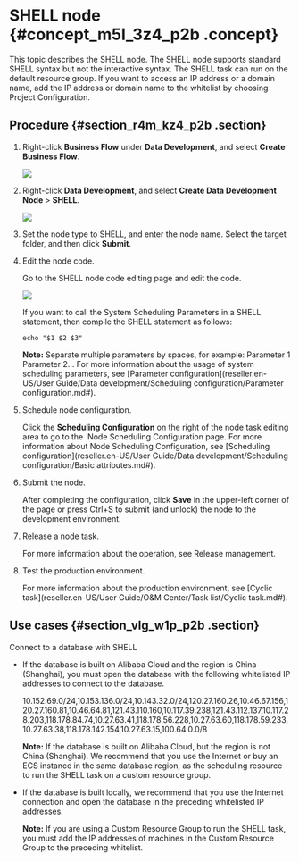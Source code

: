 # SHELL node {#concept_m5l_3z4_p2b .concept}

This topic describes the SHELL node. The SHELL node supports standard SHELL syntax but not the interactive syntax. The SHELL task can run on the default resource group. If you want to access an IP address or a domain name, add the IP address or domain name to the whitelist by choosing Project Configuration.

## Procedure {#section_r4m_kz4_p2b .section}

1.  Right-click **Business Flow** under **Data Development**, and select **Create Business Flow**.

    ![](http://static-aliyun-doc.oss-cn-hangzhou.aliyuncs.com/assets/img/16292/15525323047651_en-US.png)

2.  Right-click **Data Development**, and select **Create Data Development Node** \> **SHELL**.

    ![](http://static-aliyun-doc.oss-cn-hangzhou.aliyuncs.com/assets/img/16296/15525323047752_en-US.png)

3.  Set the node type to SHELL, and enter the node name. Select the target folder, and then click **Submit**.
4.  Edit the node code.

    Go to the SHELL node code editing page and edit the code.

    ![](http://static-aliyun-doc.oss-cn-hangzhou.aliyuncs.com/assets/img/16296/15525323047753_en-US.png)

    If you want to call the System Scheduling Parameters in a SHELL statement, then compile the SHELL statement as follows:

    ```
    echo "$1 $2 $3"
    ```

    **Note:** Separate multiple parameters by spaces, for example: Parameter 1 Parameter 2... For more information about the usage of system scheduling parameters, see [Parameter configuration](reseller.en-US/User Guide/Data development/Scheduling configuration/Parameter configuration.md#).

5.  Schedule node configuration.

    Click the **Scheduling Configuration** on the right of the node task editing area to go to the  Node Scheduling Configuration page. For more information about Node Scheduling Configuration, see [Scheduling configuration](reseller.en-US/User Guide/Data development/Scheduling configuration/Basic attributes.md#).

6.  Submit the node.

    After completing the configuration, click **Save** in the upper-left corner of the page or press Ctrl+S to submit \(and unlock\) the node to the development environment.

7.  Release a node task.

    For more information about the operation, see Release management.

8.  Test the production environment.

    For more information about the production environment, see [Cyclic task](reseller.en-US/User Guide/O&M Center/Task list/Cyclic task.md#).


## Use cases {#section_vlg_w1p_p2b .section}

Connect to a database with SHELL

-   If the database is built on Alibaba Cloud and the region is China \(Shanghai\), you must open the database with the following whitelisted IP addresses to connect to the database.

    10.152.69.0/24,10.153.136.0/24,10.143.32.0/24,120.27.160.26,10.46.67.156,120.27.160.81,10.46.64.81,121.43.110.160,10.117.39.238,121.43.112.137,10.117.28.203,118.178.84.74,10.27.63.41,118.178.56.228,10.27.63.60,118.178.59.233,10.27.63.38,118.178.142.154,10.27.63.15,100.64.0.0/8

    **Note:** If the database is built on Alibaba Cloud, but the region is not China \(Shanghai\). We recommend that you use the Internet or buy an ECS instance in the same database region, as the scheduling resource to run the SHELL task on a custom resource group.

-   If the database is built locally, we recommend that you use the Internet connection and open the database in the preceding whitelisted IP addresses.

    **Note:** If you are using a Custom Resource Group to run the SHELL task, you must add the IP addresses of machines in the Custom Resource Group to the preceding whitelist.


